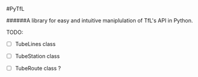 #PyTfL

######A library for easy and intuitive maniplulation of TfL's API in Python.

TODO:

- [ ] TubeLines class
- [ ] TubeStation class
- [ ] TubeRoute class ?

